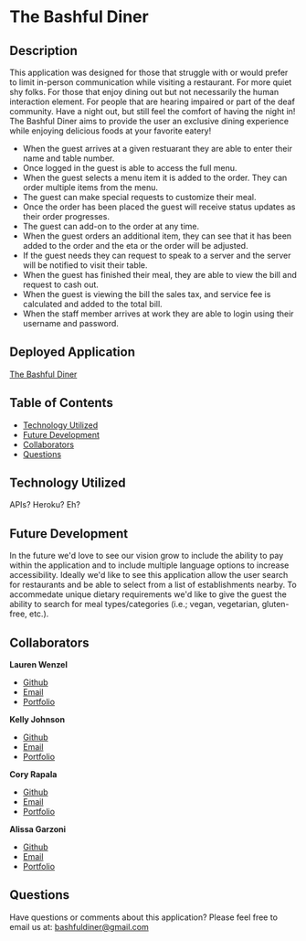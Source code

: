 # The Bashful Diner

## Description
This application was designed for those that struggle with or would prefer to limit in-person communication while visiting a restaurant. For more quiet shy folks. For those that enjoy dining out but not necessarily the human interaction element. For people that are hearing impaired or part of the deaf community. Have a night out, but still feel the comfort of having the night in! The Bashful Diner aims to provide the user an exclusive dining experience while enjoying delicious foods at your favorite eatery!

* When the guest arrives at a given restuarant they are able to enter their name and table number.
* Once logged in the guest is able to access the full menu.
* When the guest selects a menu item it is added to the order. They can order multiple items from the menu.
* The guest can make special requests to customize their meal.
* Once the order has been placed the guest will receive status updates as their order progresses.
* The guest can add-on to the order at any time.
* When the guest orders an additional item, they can see that it has been added to the order and the eta or the order will be adjusted.
* If the guest needs they can request to speak to a server and the server will be notified to visit their table.
* When the guest has finished their meal, they are able to view the bill and request to cash out.
* When the guest is viewing the bill the sales tax, and service fee is calculated and added to the total bill.
* When the staff member arrives at work they are able to login using their username and password.

## Deployed Application

[The Bashful Diner]()

## Table of Contents
- [Technology Utilized](#technology-utilized)
- [Future Development](#future-development)
- [Collaborators](#collaborators)
- [Questions](#questions)

## Technology Utilized
APIs? Heroku? Eh?

## Future Development
In the future we'd love to see our vision grow to include the ability to pay within the application and to include multiple language options to increase accessibility. Ideally we'd like to see this application allow the user search for restaurants and be able to select from a list of establishments nearby. To accommedate unique dietary requirements we'd like to give the guest the ability to search for meal types/categories (i.e.; vegan, vegetarian, gluten-free, etc.).

## Collaborators
**Lauren Wenzel**
- [Github](https://github.com/Laurenzel93)
- [Email]()
- [Portfolio]()

**Kelly Johnson**
- [Github](https://github.com/KellyJohnson364)
- [Email](KJ3641402@gmail.com)
- [Portfolio](https://kellyjohnson364.github.io/knj-portfolio-page/)

**Cory Rapala**
- [Github](https://github.com/crudd03)
- [Email](coreyrapala@gmail.com)
- [Portfolio](https://crudd03.github.io/my-portfolio/)

**Alissa Garzoni**
- [Github](https://github.com/RevyWatson)
- [Email](agarzoni.282@gmail.com)
- [Portfolio](https://revywatson.github.io/rebooted-portfolio/)

## Questions
Have questions or comments about this application?
Please feel free to email us at: bashfuldiner@gmail.com
